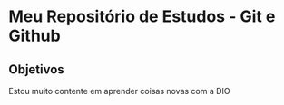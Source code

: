 # Meu Repositório de Estudos - Git e Github

## Objetivos

Estou muito contente em aprender coisas novas com a DIO